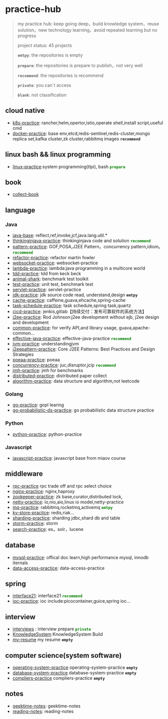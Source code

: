 # practice-hub
> my practice hub: keep going deep，build knowledge system，reuse solution，new technology learning，avoid repeated learning but no progress
>
> project status: 45 projects
>
> **`emtpy`**: the repositories is empty
>
> **`prepare`**: the repositories is prepare to publish，not very well
>
> **`recommend`**: the repositories is recommend
>
> **`private`**: you can`t access
>
> **`blank`**: not classification
>

## cloud native
- [k8s-practice](https://github.com/xiaozhiliaoo/k8s-practice): rancher,helm,opertor,istio,operate shell,install script,useful cmd
- [docker-practice](https://github.com/xiaozhiliaoo/docker-practice): base env,etcd,redis-sentinel,redis-cluster,mongo replica set,kafka cluster,zk cluster,rabbitmq images **`recommend`**

## linux bash && linux programming
- [linux-practice](https://github.com/xiaozhiliaoo/linux-practice):system programming(tlpi), bash <font color=green>**`prepare`**</font>

## book
- [collect-book](https://github.com/xiaozhiliaoo/my-collectbook)

## language

### Java
- [java-base](https://github.com/xiaozhiliaoo/java-base-practice): reflect,ref,invoke,jcf,java.lang.util.*
- [thinkinginjava-practice](https://github.com/xiaozhiliaoo/thinkinginjava-practice): thinkinginjava code and solution <font color=green>**`recommend`**</font>
- [pattern-practice](https://github.com/xiaozhiliaoo/pattern-practice):  GOF,POSA,J2EE Pattern，concurrency pattern,idiom。 <font color=green>**`recommend`**</font>
- [refactor-practice](https://github.com/xiaozhiliaoo/refactor-practice): refactor martin fowler
- [websocket-practice](https://github.com/xiaozhiliaoo/websocket-practice): websocket-practice
- [lambda-practice](https://github.com/xiaozhiliaoo/lambda-practice): lambda:java programming in a multicore world
- [tdd-practice](https://github.com/xiaozhiliaoo/tdd-practice): tdd from keck beck
- [animal-shark](https://github.com/xiaozhiliaoo/animal-shark): benchmark test toolkit
- [test-practice](https://github.com/xiaozhiliaoo/test-practice): unit test, benchmark test
- [servlet-practice](https://github.com/xiaozhiliaoo/servlet-practice): servlet-practice
- [jdk-practice](https://github.com/xiaozhiliaoo/jdk-practice): jdk source code read, understand,design **`emtpy`**                                                             
- [cache-practice](https://github.com/xiaozhiliaoo/cache-practice): caffeine,guava,ehcache,spring-cache
- [task-schedule-practice](https://github.com/xiaozhiliaoo/task-schedule-practice): task schedule,spring task,quartz
- [cicd-practice](https://github.com/xiaozhiliaoo/cicd-practice): jenkis,gitlab【持续交付：发布可靠软件的系统方法】
- [j2ee-practice](https://github.com/xiaozhiliaoo/j2ee-practice): Rod Johnson:j2ee development without ejb, j2ee design and development
- [common-practice](https://github.com/xiaozhiliaoo/common-practice): for verify API,and library usage, guava,apache-common...                                                                       
- [effective-java-practice](https://github.com/xiaozhiliaoo/effective-java-practice): effective-java-practice <font color=green>**`recommend`**</font>
- [jvm-practice](https://github.com/xiaozhiliaoo/jvm-practice): understandingjvm
- [j2eepattern-practice](https://github.com/xiaozhiliaoo/j2eepattern-practice): Core J2EE Patterns: Best Practices and Design Strategies
- [poeaa-practice](https://github.com/xiaozhiliaoo/poeaa-practice): poeaa
- [concurrency-practice](https://github.com/xiaozhiliaoo/concurrency-practice): juc,disruptor,jcip <font color=green>**`recommend`**</font>
- [jmh-practice](https://github.com/xiaozhiliaoo/jmh-practice): jmh for benchmarks
- [distributed-practice](https://github.com/xiaozhiliaoo/distributed-practice): distributed paper collect                                                                            
- [algorithm-practice](https://github.com/xiaozhiliaoo/algorithm-practice): data structure and algorithm,not leetcode

### Golang
- [go-practice](https://github.com/xiaozhiliaoo/go-practice): gopl learing
- [go-probabilistic-ds-practice](https://github.com/xiaozhiliaoo/go-probabilistic-ds-practice): go probabilistic data structure practice


### Python
- [python-practice](https://github.com/xiaozhiliaoo/python-practice): python-practice


### Javascript
- [javascript-practice](https://github.com/xiaozhiliaoo/javascript-practice): javascript base from miaov course



## middleware
- [rpc-practice](https://github.com/xiaozhiliaoo/rpc-practice) rpc trade off and rpc select choice
- [nginx-practice](https://github.com/xiaozhiliaoo/nginx-practice): nginx,haproxy
- [zookeeper-practice](https://github.com/xiaozhiliaoo/zookeeper-practice): zk base,curator,distributed lock,
- [netty-practice](https://github.com/xiaozhiliaoo/netty-practice): io,nio,aio,linux io model,netty-practice
- [mq-practice](https://github.com/xiaozhiliaoo/mq-practice): rabbitmq,rocketmq,activemq <font color=green>**`emtpy`**</font>
- [kv-store-pracitce](https://github.com/xiaozhiliaoo/kv-store-pracitce): redis,riak...
- [sharding-practice](https://github.com/xiaozhiliaoo/sharding-practice): sharding jdbc,shard db and table
- [storm-practice](https://github.com/xiaozhiliaoo/storm-practice): storm 
- [search-practice](https://github.com/xiaozhiliaoo/search-practice): es，solr，lucene

## database 
- [mysql-practice](https://github.com/xiaozhiliaoo/mysql-practice): offical doc learn,high performance mysql, innodb iternals
- [data-access-practice](https://github.com/xiaozhiliaoo/data-access-practice): data-access-practice

## spring
- [interface21](https://github.com/xiaozhiliaoo/interface21): interface21 <font color=green>**`recommend`**</font>
- [ioc-practice](https://github.com/xiaozhiliaoo/ioc-practice): ioc include:picocontainer,guice,spring ioc...

## interview
- [interviews](https://github.com/xiaozhiliaoo/interviews) : interview prepare <font color=green>**`private`**</font>
- [KnowledgeSystem](https://github.com/xiaozhiliaoo/KnowledgeSystem) KnowledgeSystem Build
- [my-resume](https://github.com/xiaozhiliaoo/my-resume) my resume **`empty`**

## computer science(system software)
- [operating-system-practice](https://github.com/xiaozhiliaoo/operating-system-practice) operating-system-practice **`empty`**
- [database-system-practice](https://github.com/xiaozhiliaoo/database-system-practice) database-system-practice **`empty`**
- [compliers-practice](https://github.com/xiaozhiliaoo/compliers-practice) compliers-practice **`empty`**

## notes
- [geektime-notes](https://github.com/xiaozhiliaoo/geektime-notes): geektime-notes
- [reading-notes](https://github.com/xiaozhiliaoo/reading-notes): reading-notes
